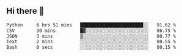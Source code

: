## Hi there 👋

<!--START_SECTION:waka-->

```txt
Python     6 hrs 51 mins   ███████████████████████░░   91.62 %
CSV        30 mins         █▓░░░░░░░░░░░░░░░░░░░░░░░   06.75 %
JSON       3 mins          ▒░░░░░░░░░░░░░░░░░░░░░░░░   00.77 %
Text       2 mins          ░░░░░░░░░░░░░░░░░░░░░░░░░   00.55 %
Bash       0 secs          ░░░░░░░░░░░░░░░░░░░░░░░░░   00.15 %
```

<!--END_SECTION:waka-->

<!--
**OliverShang/OliverShang** is a ✨ _special_ ✨ repository because its `README.md` (this file) appears on your GitHub profile.

Here are some ideas to get you started:

- 🔭 I’m currently working on ...
- 🌱 I’m currently learning ...
- 👯 I’m looking to collaborate on ...
- 🤔 I’m looking for help with ...
- 💬 Ask me about ...
- 📫 How to reach me: ...
- 😄 Pronouns: ...
- ⚡ Fun fact: ...
-->
